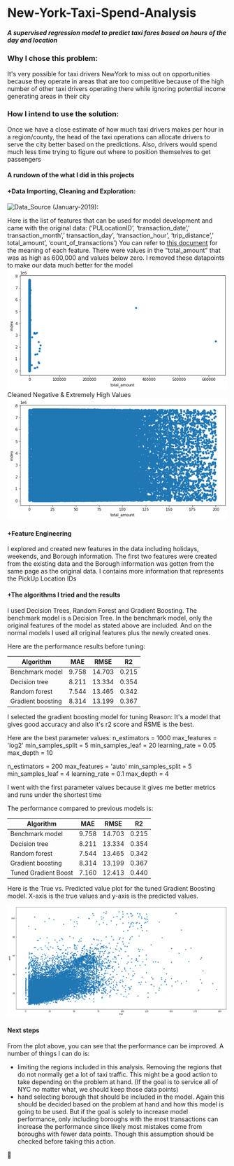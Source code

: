 # New-York-Taxi-Spend-Analysis
##### A supervised regression model to predict taxi fares based on hours of the day and location

### Why I chose this problem: 
It's very possible for taxi drivers NewYork to miss out on opportunities because they operate in areas that are too competitive because of the high number of other taxi drivers operating there while ignoring potential income generating areas in their city

### How I intend to use the solution:
Once we have a close estimate of how much taxi drivers makes per hour in a region/county, the head of the taxi operations can allocate drivers to serve the city better based on the predictions. Also, drivers would spend much less time trying to figure out where to position themselves to get passengers

#### A rundown of the what I did in this projects

#### +Data Importing, Cleaning and Exploration:
![Data_Source (January-2019):](https://www1.nyc.gov/site/tlc/about/tlc-trip-record-data.page)

Here is the list of features that can be used for model development and came with the original data: (‘PULocationID’, ‘transaction_date’,’ transaction_month’,’ transaction_day’, ‘transaction_hour’, ‘trip_distance’,’ total_amount’, ‘count_of_transactions’)
You can refer to [this document](https://www1.nyc.gov/assets/tlc/downloads/pdf/data_dictionary_trip_records_yellow.pdf) for the meaning of each feature.
There were values in the "total_amount" that was as high as 600,000 and values below zero. I removed these datapoints to make our data much better for the model
![Total_amount_before_cleaning](/images/total_amt_bef_cln.png)
Cleaned Negative & Extremely High Values
![Total_amount_after_cleaning](/images/total_amt_aft_cln.png)

#### +Feature Engineering
I explored and created new features in the data including holidays, weekends, and Borough information. The first two features were created from the existing data and the Borough information was gotten from the same page as the original data. I contains more information that represents the PickUp Location IDs

#### +The algorithms I tried and the results
I used Decision Trees, Random Forest and Gradient Boosting. The benchmark model is a Decision Tree. In the benchmark model, only the original features of the model as stated above are included. And on the normal models I used all original features plus the newly created ones.

Here are the performance results before tuning:

| Algorithm         |  MAE  |  RMSE  |   R2  |
|-------------------|:-----:|:------:|:-----:|
| Benchmark model   | 9.758 | 14.703 | 0.215 |
| Decision tree     | 8.211 | 13.334 | 0.354 |
| Random forest     | 7.544 | 13.465 | 0.342 |
| Gradient boosting | 8.314 | 13.199 | 0.367 |


I selected the gradient boosting model for tuning
Reason: It's a model that gives good accuracy and also it's r2 score and RSME is the best. 

Here are the best parameter values:
n_estimators = 1000
max_features = 'log2'
min_samples_split = 5
min_samples_leaf = 20
learning_rate = 0.05
max_depth = 10

n_estimators = 200
max_features = 'auto'
min_samples_split = 5
min_samples_leaf = 4
learning_rate = 0.1
max_depth = 4

I went with the first parameter values because it gives me better metrics and runs under the shortest time

The performance compared to previous models is:

| Algorithm         |  MAE  |  RMSE  |   R2  |
|-------------------|:-----:|:------:|:-----:|
| Benchmark model   | 9.758 | 14.703 | 0.215 |
| Decision tree     | 8.211 | 13.334 | 0.354 |
| Random forest     | 7.544 | 13.465 | 0.342 |
| Gradient boosting | 8.314 | 13.199 | 0.367 |
| Tuned Gradient Boost | 7.160 | 12.413 | 0.440 |


Here is the True vs. Predicted value plot for the tuned Gradient Boosting model. X-axis is the true values and y-axis is the predicted values.

![Performance graph of tuned Random Forest](/images/Gradient_boost_final.png)


#### Next steps
From the plot above, you can see that the performance can be improved. A number of things I can do is:
* limiting the regions included in this analysis. Removing the regions that do not normally get a lot of taxi traffic. This might be a good action to take depending on the problem at hand. (If the goal is to service all of NYC no matter what, we should keep those data points)
* hand selecting borough that should be included in the model. Again this should be decided based on the problem at hand and how this model is going to be used. But if the goal is solely to increase model performance, only including boroughs with the most transactions can increase the performance since likely most mistakes come from boroughs with fewer data points. Though this assumption should be checked before taking this action.

🙂
